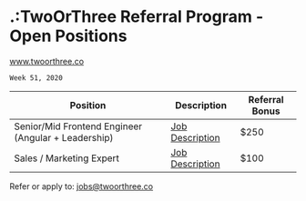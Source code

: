 
# .:TwoOrThree Referral Program - Open Positions
www.twoorthree.co

`Week 51, 2020` 

| Position | Description | Referral Bonus |
| ----------- | ----------- | ----------- |
| Senior/Mid Frontend Engineer (Angular + Leadership) | [Job Description](jobs/Senior_Frontend_Engineer_Angular+Leadership.pdf) | $250 |
| Sales / Marketing Expert | [Job Description](jobs/Sales_Marketing_Expert.pdf) | $100 |

Refer or apply to: jobs@twoorthree.co